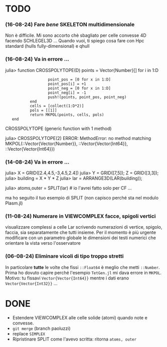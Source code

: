 # TODO


### (16-08-24) Fare _bene_ SKELETON multidimensionale

Non è difficile. Mi sono accorto chè sbagliato per celle convesse 4D facendo SCHLEGEL3D ...  Quando vuoi, ti spiego cosa fare con Hpc standard (hulls fully-dimensional) e  qhull



### (16-08-24) Va in errore ...

julia> function CROSSPOLYTOPE(D)
               points = Vector{Number}[]
               for i in 1:D

                       point_pos = [0 for x in 1:D]
                       point_pos[i] = +1
                       point_neg = [0 for x in 1:D]
                       point_neg[i] = -1
                       push!(points, point_pos, point_neg)
               end
               cells = [collect(1:D*2)]
               pols = [[1]]
               return MKPOL(points, cells, pols)
       end
CROSSPOLYTOPE (generic function with 1 method)

julia> CROSSPOLYTOPE(2)
ERROR: MethodError: no method matching MKPOL(::Vector{Vector{Number}}, ::Vector{Vector{Int64}}, ::Vector{Vector{Int64}})



### (14-08-24) Va in errore ...

julia> X = GRID([2.4,4.5,-3,4.5,2.4])
julia> Y = GRID([7,5]); Z = GRID([3,3]);
julia> building = X * Y * Z
julia> lar = ARRANGE3D(LAR(building));

julia> atoms,outer = SPLIT(lar)  # io l'avrei fatto solo per CF ... 

ma ho seguito il tuo esempio di SPLIT (non capisco perché sta nel modulo Plasm.jl)


### (11-08-24) Numerare in VIEWCOMPLEX facce, spigoli vertici
visualizzare complessi a celle Lar scrivendo numerazioni di vertice, spigolo, faccia, sia separatamente che tutti insieme.
Per il momento è più urgente modificare con un parametro globale le dimensioni dei testi numerici che orientare la vista verso l'osservatore

### (06-08-24) Eliminare vicoli di tipo troppo stretti ###
In particolare **tutte** le volte che fissi `::Float64` è meglio che metti `::Number`.
Prima ho dovuto capire perché l'esempio `TetGen.jl`  mi dava errore in `MKPOL`.
Motivo:  tu fissavi `Vector{Vector{Int64}}` mentre i dati erano `Vector{Vector{Int32}}` ...



# DONE 

- Estendere VIEWCOMPLEX alle celle solide (atomi) quando note e convesse. 
- `git merge` (branch paoluzzi)
- replace `SIMPLEX` 
- Ripristinare SPLIT come l'avevo scritta: ritorna `atoms, outer`








